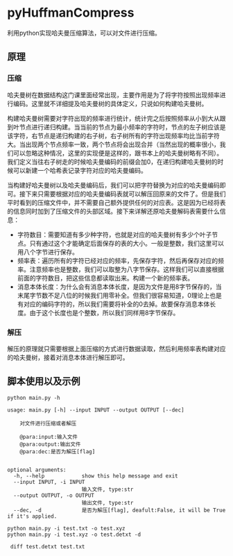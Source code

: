 # pyHuffmanCompress

利用python实现哈夫曼压缩算法，可以对文件进行压缩。

## 原理
### 压缩
哈夫曼树在数据结构这门课里面经常出现，主要作用是为了将字符按照出现频率进行编码。这里就不详细提及哈夫曼树的具体定义，只说如何构建哈夫曼树。

构建哈夫曼树需要对字符出现的频率进行统计，统计完之后按照频率从小到大从跟到叶节点进行递归构建。当当前的节点为最小频率的字符时，节点的左子树应该是该字符，右节点是递归构建的右子树，右子树所有的字符出现频率均比当前字符大。当出现两个节点频率一致，两个节点将会出现合并（当然出现的概率很小，我们可以忽略这种情况，这里的实现便是这样的，跟书本上的哈夫曼树略有不同）。我们定义当往右子树走的时候哈夫曼编码的前缀会加0，在递归构建哈夫曼树的时候可以新建一个哈希表记录字符对应的哈夫曼编码。

当构建好哈夫曼树以及哈夫曼编码后，我们可以把字符替换为对应的哈夫曼编码即可。接下来只需要根据对应的哈夫曼编码表就可以解压回原来的文件了。但是我们平时看到的压缩文件中，并不需要自己额外提供任何的对应表。这是因为已经将表的信息同时加到了压缩文件的头部区域。接下来详解还原哈夫曼解码表需要什么信息：

- 字符数目：需要知道有多少种字符，也就是对应的哈夫曼树有多少个叶子节点。只有通过这个才能确定后面保存的表的大小。一般是整数，我们这里可以用八个字节进行保存。
- 频率表：遍历所有的字符已经对应的频率，先保存字符，然后再保存对应的频率。注意频率也是整数，我们可以取整为八字节保存。这样我们可以直接根据前面的字符数目，把这些信息都读取出来。构建一个新的频率表。
- 消息本体长度：为什么会有消息本体长度，是因为文件是用8字节保存的，当末尾字节数不足八位的时候我们用零补全。但我们很容易知道，0理论上也是有对应的编码字符的，所以我们需要将补全的0去掉。故要保存消息本体长度。由于这个长度也是个整数，所以我们同样用8字节保存。

### 解压
解压的原理就只需要根据上面压缩的方式进行数据读取，然后利用频率表构建对应的哈夫曼树，接着对消息本体进行解压即可。

## 脚本使用以及示例

```
python main.py -h

usage: main.py [-h] --input INPUT --output OUTPUT [--dec]

    对文件进行压缩或者解压

    @para:input:输入文件
    @para:output:输出文件
    @para:dec:是否为解压[flag]
    

optional arguments:
  -h, --help            show this help message and exit
  --input INPUT, -i INPUT
                        输入文件, type:str
  --output OUTPUT, -o OUTPUT
                        输出文件, type:str
  --dec, -d             是否为解压[flag], deafult:False, it will be True if it's applied.
```
```
python main.py -i test.txt -o test.xyz
python main.py -i test.xyz -o test.detxt -d

 diff test.detxt test.txt
```